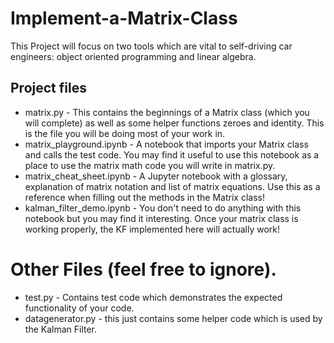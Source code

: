 # Implement-a-Matrix-Class
This Project will focus on two tools which are vital to self-driving car engineers: object oriented programming and linear algebra.

## Project files
 - matrix.py - This contains the beginnings of a Matrix class (which you will complete) as well as some helper functions zeroes and identity. This is the file you will be doing most of your work in.
 - matrix_playground.ipynb - A notebook that imports your Matrix class and calls the test code. You may find it useful to use this notebook as a place to use the matrix math code you will write in matrix.py.
 - matrix_cheat_sheet.ipynb - A Jupyter notebook with a glossary, explanation of matrix notation and list of matrix equations. Use this as a reference when filling out the methods in the Matrix class!
 - kalman_filter_demo.ipynb - You don't need to do anything with this notebook but you may find it interesting. Once your matrix class is working properly, the KF implemented here will actually work!

# Other Files (feel free to ignore).
 - test.py - Contains test code which demonstrates the expected functionality of your code.
 - datagenerator.py - this just contains some helper code which is used by the Kalman Filter.
